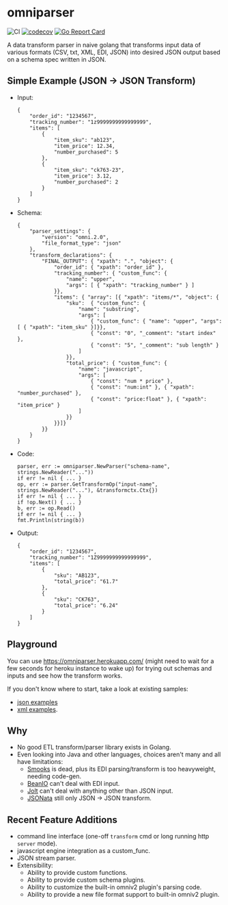 # omniparser
![CI](https://github.com/jf-tech/omniparser/workflows/CI/badge.svg) [![codecov](https://codecov.io/gh/jf-tech/omniparser/branch/master/graph/badge.svg)](https://codecov.io/gh/jf-tech/omniparser) [![Go Report Card](https://goreportcard.com/badge/github.com/jf-tech/omniparser)](https://goreportcard.com/report/github.com/jf-tech/omniparser)

A data transform parser in naive golang that transforms input data of various formats (CSV, txt, XML, EDI, JSON)
into desired JSON output based on a schema spec written in JSON.

## Simple Example (JSON -> JSON Transform)
- Input:
    ```
    {
        "order_id": "1234567",
        "tracking_number": "1z9999999999999999",
        "items": [
            {
                "item_sku": "ab123",
                "item_price": 12.34,
                "number_purchased": 5
            },
            {
                "item_sku": "ck763-23",
                "item_price": 3.12,
                "number_purchased": 2
            }
        ]
    }
    ```
- Schema:
    ```
    {
        "parser_settings": {
            "version": "omni.2.0",
            "file_format_type": "json"
        },
        "transform_declarations": {
            "FINAL_OUTPUT": { "xpath": ".", "object": {
                "order_id": { "xpath": "order_id" },
                "tracking_number": { "custom_func": {
                    "name": "upper",
                    "args": [ { "xpath": "tracking_number" } ]
                }},
                "items": { "array": [{ "xpath": "items/*", "object": {
                    "sku":  { "custom_func": {
                        "name": "substring",
                        "args": [
                            { "custom_func": { "name": "upper", "args": [ { "xpath": "item_sku" }]}},
                            { "const": "0", "_comment": "start index" },
                            { "const": "5", "_comment": "sub length" }
                        ]
                    }},
                    "total_price": { "custom_func": {
                        "name": "javascript",
                        "args": [
                            { "const": "num * price" },
                            { "const": "num:int" }, { "xpath": "number_purchased" },
                            { "const": "price:float" }, { "xpath": "item_price" }
                        ]
                    }}
                }}]}
            }}
        }
    }
    ```
- Code:
    ```
    parser, err := omniparser.NewParser("schema-name", strings.NewReader("..."))
    if err != nil { ... }
    op, err := parser.GetTransformOp("input-name", strings.NewReader("..."), &transformctx.Ctx{})
    if err != nil { ... }
    if !op.Next() { ... }  
    b, err := op.Read()
    if err != nil { ... }
    fmt.Println(string(b))
    ```
- Output:
    ```
    {
        "order_id": "1234567",
        "tracking_number": "1Z9999999999999999",
        "items": [
            {
                "sku": "AB123",
                "total_price": "61.7"
            },
            {
                "sku": "CK763",
                "total_price": "6.24"
            }
        ]
    }
    ```
## Playground

You can use https://omniparser.herokuapp.com/ (might need to wait for a few seconds for heroku instance to wake up)
for trying out schemas and inputs and see how the transform works.

If you don't know where to start, take a look at existing samples:
- [json examples](./samples/omniv2/json)
- [xml examples](./samples/omniv2/xml). 

## Why
- No good ETL transform/parser library exists in Golang.
- Even looking into Java and other languages, choices aren't many and all have limitations:
    - [Smooks](https://www.smooks.org/) is dead, plus its EDI parsing/transform is too heavyweight, needing code-gen.
    - [BeanIO](http://beanio.org/) can't deal with EDI input.
    - [Jolt](https://github.com/bazaarvoice/jolt) can't deal with anything other than JSON input.
    - [JSONata](https://jsonata.org/) still only JSON -> JSON transform.

## Recent Feature Additions
- command line interface (one-off `transform` cmd or long running http `server` mode).
- javascript engine integration as a custom_func.
- JSON stream parser.
- Extensibility:
    - Ability to provide custom functions.
    - Ability to provide custom schema plugins.
    - Ability to customize the built-in omniv2 plugin's parsing code.
    - Ability to provide a new file format support to built-in omniv2 plugin.
